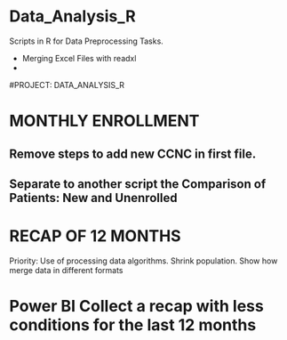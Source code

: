 # Data_Analysis_R

Scripts in R for Data Preprocessing Tasks.

-   Merging Excel Files with readxl
-   

#PROJECT: DATA_ANALYSIS_R

# MONTHLY ENROLLMENT

## Remove steps to add new CCNC in first file.

## Separate to another script the Comparison of Patients: New and Unenrolled

# RECAP OF 12 MONTHS

Priority: Use of processing data algorithms. Shrink population. Show how merge data in different formats

# Power BI Collect a recap with less conditions for the last 12 months
